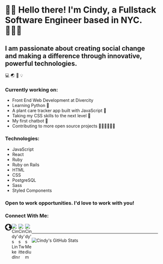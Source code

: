 # 👋🏼 Hello there! I'm Cindy, a Fullstack Software Engineer based in NYC. 👩🏻‍💻

## I am passionate about creating social change and making a difference through innovative, powerful technologies. 
💻    🌏    📱    💡

### Currently working on: 
- Front End Web Development at Divercity
- Learning Python 🐍
- A plant care tracker app built with JavaScript 🌱
- Taking my CSS skills to the next level 🌈
- My first chatbot 🤖
- Contributing to more open source projects 👩‍💻🧑‍💻👨‍💻

### Technologies: 
- JavaScript
- React
- Ruby
- Ruby on Rails
- HTML
- CSS
- PostgreSQL
- Sass
- Styled Components

### Open to work opportunities. I'd love to work with you!

### Connect With Me: 
[<img align="left" alt ="Cindy's Portfolio" width="22px" src="https://raw.githubusercontent.com/iconic/open-iconic/master/svg/globe.svg"/>][website]
[<img align="left" alt ="Cindy's LinkedIn" width="22px" src="https://cdn.jsdelivr.net/npm/simple-icons@v3/icons/linkedin.svg"/>][linkedin]
[<img align="left" alt ="Cindy's Twitter" width="22px" src="https://cdn.jsdelivr.net/npm/simple-icons@v3/icons/twitter.svg"/>][twitter]
[<img align="left" alt ="Cindy's Medium" width="22px" src="https://cdn.jsdelivr.net/npm/simple-icons@v3/icons/medium.svg"/>][medium]


<br>

---

<img align="left" alt="Cindy's GitHub Stats" src="https://github-readme-stats.vercel.app/api?username=myk245&show_icons=true&hide_border=true"/>



[twitter]: https://twitter.com/KeiCindy
[linkedin]: https://www.linkedin.com/in/cindy-kei/
[website]: http://www.cindykei.com/
[medium]: https://medium.com/@cindylouwho92
